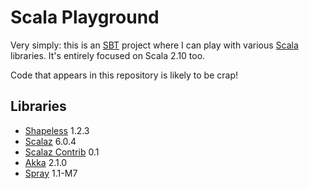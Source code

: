 Scala Playground
================
Very simply: this is an [SBT](http://www.scala-sbt.org/) project where I
can play with various [Scala](http://www.scala-lang.org/) libraries.
It's entirely focused on Scala 2.10 too.

Code that appears in this repository is likely to be crap!

Libraries
---------
* [Shapeless](https://github.com/milessabin/shapeless) 1.2.3
* [Scalaz](http://code.google.com/p/scalaz/) 6.0.4
* [Scalaz Contrib](https://github.com/larsrh/scalaz-contrib) 0.1
* [Akka](http://akka.io/) 2.1.0
* [Spray](http://spray.io/) 1.1-M7
